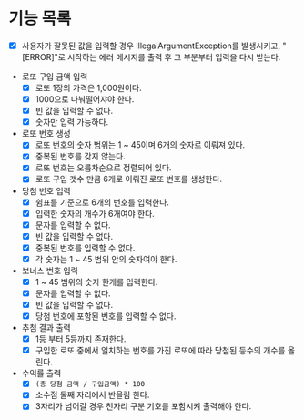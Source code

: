 # 기능 목록

- [x] 사용자가 잘못된 값을 입력할 경우 IllegalArgumentException를 발생시키고,
     "[ERROR]"로 시작하는 에러 메시지를 출력 후 그 부분부터 입력을 다시 받는다.

- 로또 구입 금액 입력
  - [x] 로또 1장의 가격은 1,000원이다.
  - [x] 1000으로 나눠떨어쟈야 한다.
  - [x] 빈 값을 입력할 수 없다.
  - [x] 숫자만 입력 가능하다.

- 로또 번호 생성
    - [x] 로또 번호의 숫자 범위는 1 ~ 45이며 6개의 숫자로 이뤄져 있다.
    - [x] 중복된 번호를 갖지 않는다.
    - [x] 로또 번호는 오름차순으로 정렬되어 있다.
    - [x] 로또 구입 갯수 만큼 6개로 이뤄진 로또 번호를 생성한다.

- 당첨 번호 입력
  - [x] 쉼표를 기준으로 6개의 번호를 입력한다.
  - [x] 입력한 숫자의 개수가 6개여야 한다.
  - [x] 문자를 입력할 수 없다.
  - [x] 빈 값을 입력할 수 없다.
  - [x] 중복된 번호를 입력할 수 없다.
  - [x] 각 숫자는 1 ~ 45 범위 안의 숫자여야 한다.

- 보너스 번호 입력
  - [x] 1 ~ 45 범위의 숫자 한개를 입력한다.
  - [x] 문자를 입력할 수 없다.
  - [x] 빈 값을 입력할 수 없다.
  - [x] 당첨 번호에 포함된 번호를 입력할 수 없다.

- 추첨 결과 출력
  - [x] 1등 부터 5등까지 존재한다.
  - [x] 구입한 로또 중에서 일치하는 번호를 가진 로또에 따라 당첨된 등수의 개수를 올린다.

- 수익률 출력
  - [x] `(총 당첨 금액 / 구입금액) * 100`
  - [x] 소수점 둘째 자리에서 반올림 한다.
  - [x] 3자리가 넘어갈 경우 천자리 구분 기호를 포함시켜 출력해야 한다.
